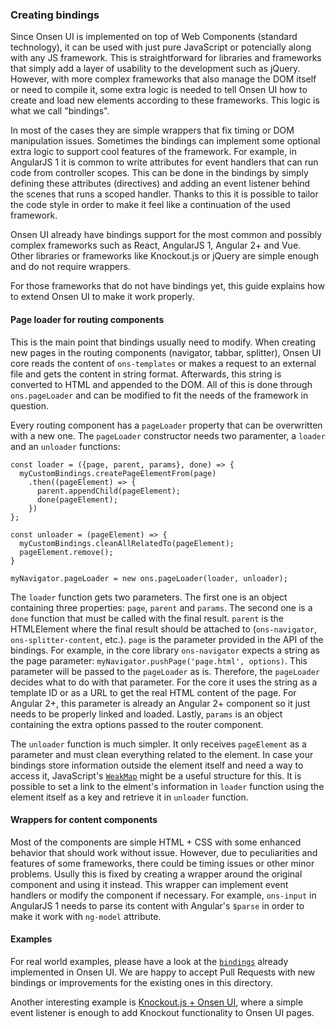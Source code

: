 ### Creating bindings

Since Onsen UI is implemented on top of Web Components (standard technology), it can be used with just pure JavaScript or potencially along with any JS framework. This is straightforward for libraries and frameworks that simply add a layer of usability to the development such as jQuery. However, with more complex frameworks that also manage the DOM itself or need to compile it, some extra logic is needed to tell Onsen UI how to create and load new elements according to these frameworks. This logic is what we call "bindings".

In most of the cases they are simple wrappers that fix timing or DOM manipulation issues. Sometimes the bindings can implement some optional extra logic to support cool features of the framework. For example, in AngularJS 1 it is common to write attributes for event handlers that can run code from controller scopes. This can be done in the bindings by simply defining these attributes (directives) and adding an event listener behind the scenes that runs a scoped handler. Thanks to this it is possible to tailor the code style in order to make it feel like a continuation of the used framework.

Onsen UI already have bindings support for the most common and possibly complex frameworks such as React, AngularJS 1, Angular 2+ and Vue. Other libraries or frameworks like Knockout.js or jQuery are simple enough and do not require wrappers.

For those frameworks that do not have bindings yet, this guide explains how to extend Onsen UI to make it work properly.

#### Page loader for routing components

This is the main point that bindings usually need to modify. When creating new pages in the routing components (navigator, tabbar, splitter), Onsen UI core reads the content of `ons-templates` or makes a request to an external file and gets the content in string format. Afterwards, this string is converted to HTML and appended to the DOM. All of this is done through `ons.pageLoader` and can be modified to fit the needs of the framework in question.

Every routing component has a `pageLoader` property that can be overwritten with a new one. The `pageLoader` constructor needs two paramenter, a `loader` and an `unloader` functions:

```
const loader = ({page, parent, params}, done) => {
  myCustomBindings.createPageElementFrom(page)
    .then((pageElement) => {
      parent.appendChild(pageElement);
      done(pageElement);
    })
};

const unloader = (pageElement) => {
  myCustomBindings.cleanAllRelatedTo(pageElement);
  pageElement.remove();
}

myNavigator.pageLoader = new ons.pageLoader(loader, unloader);
```



The `loader` function gets two parameters. The first one is an object containing three properties: `page`, `parent` and `params`. The second one is a `done` function that must be called with the final result. `parent` is the HTMLElement where the final result should be attached to (`ons-navigator`, `ons-splitter-content`, etc.). `page` is the parameter provided in the API of the bindings. For example, in the core library `ons-navigator` expects a string as the page parameter: `myNavigator.pushPage('page.html', options)`. This parameter will be passed to the `pageLoader` as is. Therefore, the `pageLoader` decides what to do with that parameter. For the core it uses the string as a template ID or as a URL to get the real HTML content of the page. For Angular 2+, this parameter is already an Angular 2+ component so it just needs to be properly linked and loaded. Lastly, `params` is an object containing the extra options passed to the router component.

The `unloader` function is much simpler. It only receives `pageElement` as a parameter and must clean everything related to the element. In case your bindings store information outside the element itself and need a way to access it, JavaScript's [`WeakMap`](https://developer.mozilla.org/en/docs/Web/JavaScript/Reference/Global_Objects/WeakMap) might be a useful structure for this. It is possible to set a link to the elment's information in `loader` function using the element itself as a key and retrieve it in `unloader` function.

#### Wrappers for content components

Most of the components are simple HTML + CSS with some enhanced behavior that should work without issue. However, due to peculiarities and features of some frameworks, there could be timing issues or other minor problems. Usully this is fixed by creating a wrapper around the original component and using it instead. This wrapper can implement event handlers or modify the component if necessary. For example, `ons-input` in AngularJS 1 needs to parse its content with Angular's `$parse` in order to make it work with `ng-model` attribute.

#### Examples

For real world examples, please have a look at the [`bindings`](https://github.com/OnsenUI/OnsenUI/blob/master/bindings) already implemented in Onsen UI. We are happy to accept Pull Requests with new bindings or improvements for the existing ones in this directory.

Another interesting example is [Knockout.js + Onsen UI](https://tutorial.onsen.io/index.html?external=https://tutorial.onsen.io/tutorial/other/knockout_bindings.html), where a simple event listener is enough to add Knockout functionality to Onsen UI pages.

